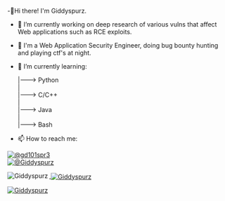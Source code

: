  -👋Hi there! I'm Giddyspurz.

 - 🔭 I’m currently working on deep research of various vulns that affect Web applications such as RCE exploits.
 
 - 👀 I'm a Web Application Security Engineer, doing bug bounty hunting and playing ctf's at night.

 - 🌱 I’m currently learning:
    
   |---> Python <br>
   | <br>
   |---> C/C++  <br>
   |<br>
   |---> Java  <br>
   |<br>
   |---> Bash <br>
    
 - 📫 How to reach me:
 
  <a href="https://twitter.com/gd101spr3" target="blank"><img src="https://img.shields.io/twitter/follow/gd101spr3?logo=twitter&style=social"    alt="@gd101spr3"/> <br>
 <a href="https://t.me/Giddyspurz" target="blank"><img src="https://img.shields.io/badge/%40Giddyspurz-Telegram-blue" alt="@Giddyspurz" />
    
<p><img align="left" src="https://github-readme-stats.vercel.app/api/top-langs?username=Giddyspurz&show_icons=true&locale=en&layout=compact" alt="Giddyspurz" /></p>

<p>&nbsp;<img align="center" src="https://github-readme-stats.vercel.app/api?username=Giddyspurz&show_icons=true&locale=en" alt="Giddyspurz" /></p>

<p><img align="center" src="https://github-readme-streak-stats.herokuapp.com/?user=Giddyspurz&" alt="Giddyspurz" /></p>
